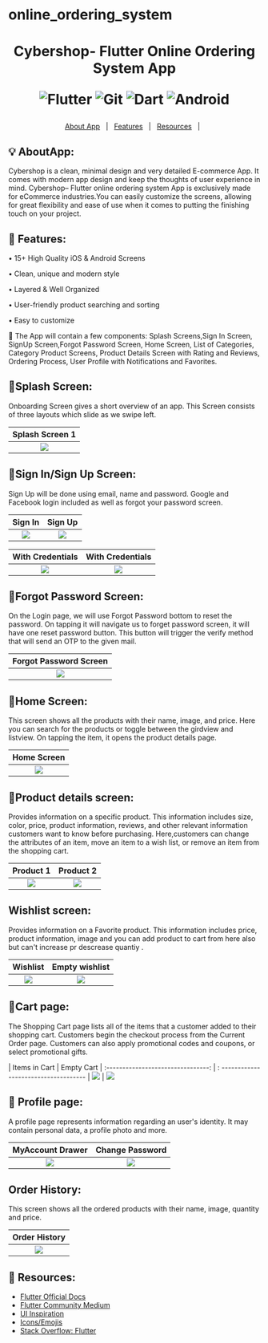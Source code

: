 # online_ordering_system

<h1 align="center">Cybershop- Flutter Online Ordering System App

![Flutter](https://img.shields.io/badge/Flutter-%2302569B.svg?style=for-the-badge&logo=Flutter&logoColor=white)
![Git](https://img.shields.io/badge/git-%23F05033.svg?style=for-the-badge&logo=git&logoColor=white)
![Dart](https://img.shields.io/badge/dart-%230175C2.svg?style=for-the-badge&logo=dart&logoColor=white)
![Android](https://img.shields.io/badge/Android-3DDC84?style=for-the-badge&logo=android&logoColor=white)
</h1>



<p align="center">
  <a href="#bulb-aboutapp">About App</a> &#xa0; | &#xa0; 
  <a href="#dart-features">Features</a> &#xa0; | &#xa0;
  <a href="#rocket-resources">Resources</a> &#xa0; | &#xa0;
</p>



## :bulb: AboutApp:
Cybershop is a clean, minimal design and very detailed E-commerce App. It comes with modern app design and keep the thoughts of user experience in mind. Cybershop– Flutter online ordering system App  is exclusively made for eCommerce industries.You can easily customize the screens, allowing for great flexibility and ease of use when it comes to putting the finishing touch on your project.

## :dart: Features:

• 15+ High Quality iOS & Android Screens

• Clean, unique and modern style

• Layered & Well Organized

• User-friendly product searching and sorting

• Easy to customize


🎯 The App will contain a few components: Splash Screens,Sign In Screen, SignUp Screen,Forgot Password Screen, Home Screen, List of Categories, Category Product Screens, Product Details Screen with Rating and Reviews, Ordering Process, User Profile with Notifications and Favorites.

## 📲Splash Screen:
Onboarding Screen gives a short overview of an app. This Screen consists of three layouts which slide as we swipe left.

|             Splash Screen 1                            
| :--------------------------------:       
|  ![](assets/images/splash.png)           

## 🔐Sign In/Sign Up Screen:

Sign Up will be done using email, name and password. Google and Facebook login included as well as forgot your password screen.

|               Sign In                    |                 Sign Up                   |              
| :--------------------------------:       | :---------------------------------------: | 
|       ![](assets/images/login.png)      |       ![](assets/images/registration.png)     | 


|          With Credentials                |              With Credentials             |              
| :--------------------------------:       | :---------------------------------------: |
|      ![](assets/images/login2.PNG)       |        ![](assets/images/sign_up2.PNG)    | 


## 🔑Forgot Password Screen:

On the Login page, we will use Forgot Password bottom to reset the password. On tapping it will navigate us to forget password screen, it will have one reset password button. This button will trigger the verify method that will send an OTP to the given mail.

|          Forgot Password Screen          |            
| :--------------------------------:       | 
|  ![](assets/images/forgot_password.png)  | 

## 🔎Home Screen:
This screen shows all the products with their name, image, and price. Here you can search for the products or toggle between the girdview and listview. On tapping the item, it opens the product details page.


|             Home Screen              |                
| :--------------------------------:   | 
|  ![](assets/images/home_screen.png)   | 

## 📇Product details screen:
Provides information on a specific product. This information includes size, color, price, product information, reviews, and other relevant information customers want to know before purchasing. Here,customers can change the attributes of an item, move an item to a wish list, or remove an item from the shopping cart.


|             Product 1                         |                Product 2                  
| :-------------------------------------------: | :---------------------------------------:
|  ![](assets/images/detail.png)                |     ![](assets/images/added_detail.png)   


## Wishlist screen:
Provides information on a Favorite product. This information includes price, product information, image and you can add product to cart from here also but can't increase pr descrease quantiy .


|             Wishlist                          |                Empty wishlist
| :-------------------------------------------: | :---------------------------------------:
|  ![](assets/images/wishlist.png)              |     ![](assets/images/empty_wishlist.png)


## 🛒Cart page:

The Shopping Cart page lists all of the items that a customer added to their shopping cart. Customers begin the checkout process from the Current Order page. Customers can also apply promotional codes and coupons, or select promotional gifts.

|             Items in Cart                |                  Empty Cart
| :--------------------------------:       |  : ------------------------------------
|       ![](assets/images/cart.Png)        |         ![](assets/images/empty_cart.png)

## 👤 Profile page:
A profile page represents information regarding an user's identity. It may contain personal data, a profile photo and more.

|             MyAccount Drawer             |             Change Password          
| :--------------------------------:       | :------------------------------------------:
|  ![](assets/images/account.png)          |     ![](assets/images/change_password.png)

## Order History:
This screen shows all the ordered products with their name, image, quantity and price. 

|             Order History             |                
| :--------------------------------:   | 
|  ![](assets/images/order_history.png)   | 



## :rocket: Resources:
- [Flutter Official Docs](https://flutter.dev/docs)
- [Flutter Community Medium](https://medium.com/flutter-community)
- [UI Inspiration](https://github.com/abuanwar072/E-commerce-Complete-Flutter-UI)
- [Icons/Emojis](https://emojipedia.org/)
- [Stack Overflow: Flutter](https://stackoverflow.com/questions/tagged/flutter)